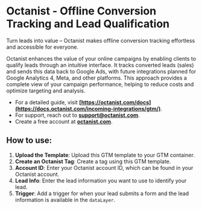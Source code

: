 # Octanist - Offline Conversion Tracking and Lead Qualification #

Turn leads into value – Octanist makes offline conversion tracking effortless and accessible for everyone.

Octanist enhances the value of your online campaigns by enabling clients to qualify leads through an intuitive interface. It tracks converted leads (sales) and sends this data back to Google Ads, with future integrations planned for Google Analytics 4, Meta, and other platforms. This approach provides a complete view of your campaign performance, helping to reduce costs and optimize targeting and analysis.

- For a detailed guide, visit **[https://octanist.com/docs](https://docs.octanist.com/incoming-integrations/gtm/)**.
- For support, reach out to **support@octanist.com**.
- Create a free account at **[octanist.com](https://octanist.com)**.

## How to use:

1. **Upload the Template**: Upload this GTM template to your GTM container.
2. **Create an Octanist Tag**: Create a tag using this GTM template.
3. **Account ID**: Enter your Octanist account ID, which can be found in your Octanist account.
4. **Lead Info**: Enter the lead information you want to use to identify your lead.
5. **Trigger**: Add a trigger for when your lead submits a form and the lead information is available in the `dataLayer`.
